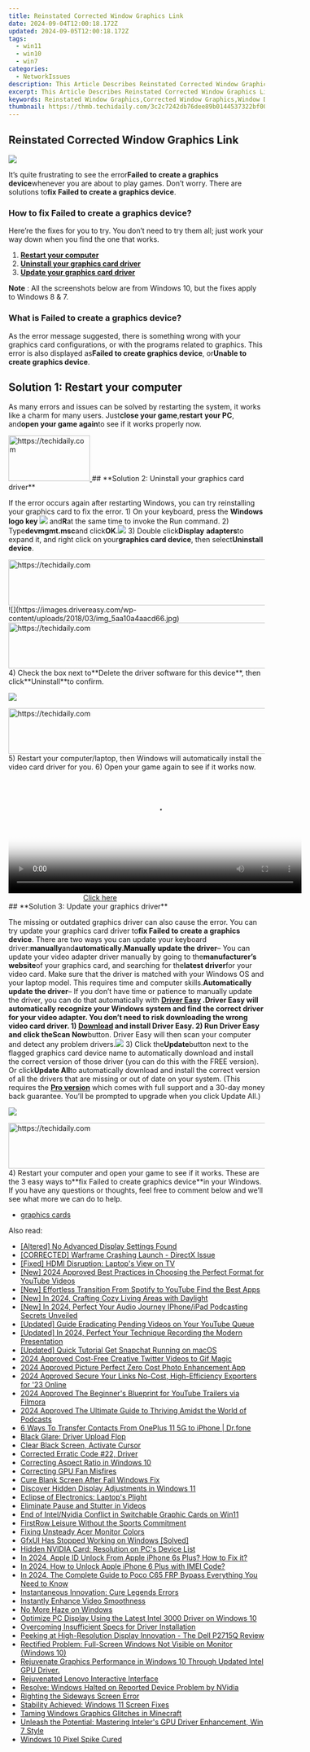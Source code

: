 ```yaml
---
title: Reinstated Corrected Window Graphics Link
date: 2024-09-04T12:00:18.172Z
updated: 2024-09-05T12:00:18.172Z
tags:
  - win11
  - win10
  - win7
categories:
  - NetworkIssues
description: This Article Describes Reinstated Corrected Window Graphics Link
excerpt: This Article Describes Reinstated Corrected Window Graphics Link
keywords: Reinstated Window Graphics,Corrected Window Graphics,Window Decals Update,Window Graphics Installation Service,Customized Window Graphics Design,High-Quality Reinstated Window Graphics,Professional Window Graphic Repair & Installation
thumbnail: https://thmb.techidaily.com/3c2c7242db76dee89b0144537322bf00338926834317c4e6bfcb9abc42eeaf14.png
---
```


## Reinstated Corrected Window Graphics Link

![](https://images.drivereasy.com/wp-content/uploads/2018/03/img_5aa10d09a7144.png)

It’s quite frustrating to see the error**Failed to create a graphics device**whenever you are about to play games. Don’t worry. There are solutions to**fix Failed to create a graphics device**.

### How to fix Failed to create a graphics device?

Here’re the fixes for you to try. You don’t need to try them all; just work your way down when you find the one that works.

1. [**Restart your computer**](#Way1)
2. [**Uninstall your graphics card driver**](#Way2)
3. [**Update your graphics card driver**](#Way3)

**Note** : All the screenshots below are from Windows 10, but the fixes apply to Windows 8 & 7.

### What is Failed to create a graphics device?

As the error message suggested, there is something wrong with your graphics card configurations, or with the programs related to graphics. This error is also displayed as**Failed to create graphics device**, or**Unable to create graphics device**.

## **Solution 1: Restart your computer**

As many errors and issues can be solved by restarting the system, it works like a charm for many users. Just**close your game**,**restart** **your PC**, and**open your game again**to see if it works properly now.

<!-- affiliate ads begin -->
<a href="https://malaysia-healthcare-travel-council.pxf.io/c/5597632/1576477/17382" target="_top" id="1576477">
  <img src="//a.impactradius-go.com/display-ad/17382-1576477" border="0" alt="https://techidaily.com" width="160" height="90"/>
</a>
<img height="0" width="0" src="https://malaysia-healthcare-travel-council.pxf.io/i/5597632/1576477/17382" style="position:absolute;visibility:hidden;" border="0" />
<!-- affiliate ads end -->
## **Solution 2: Uninstall your graphics card driver**

If the error occurs again after restarting Windows, you can try reinstalling your graphics card to fix the error. 1) On your keyboard, press the **Windows logo key ![](https://images.drivereasy.com/wp-content/uploads/2017/09/img_59b0b16974940.png)** and**R**at the same time to invoke the Run command. 2) Type**devmgmt.msc**and click**OK**.![](https://images.drivereasy.com/wp-content/uploads/2018/03/img_5aa0d3ef63ef1.png) 3) Double click**Display** **adapters**to expand it, and right click on your**graphics card device**, then select**Uninstall device**.

<!-- affiliate ads begin -->
<a href="https://appsumo.8odi.net/c/5597632/2002019/7443" target="_top" id="2002019">
  <img src="//a.impactradius-go.com/display-ad/7443-2002019" border="0" alt="https://techidaily.com" width="728" height="90"/>
</a>
<img height="0" width="0" src="https://appsumo.8odi.net/i/5597632/2002019/7443" style="position:absolute;visibility:hidden;" border="0" />
<!-- affiliate ads end -->
![](https://images.drivereasy.com/wp-content/uploads/2018/03/img_5aa10a4aacd66.jpg)

<!-- affiliate ads begin -->
<a href="https://appsumo.8odi.net/c/5597632/2030370/7443" target="_top" id="2030370">
  <img src="//a.impactradius-go.com/display-ad/7443-2030370" border="0" alt="https://techidaily.com" width="728" height="90"/>
</a>
<img height="0" width="0" src="https://appsumo.8odi.net/i/5597632/2030370/7443" style="position:absolute;visibility:hidden;" border="0" />
<!-- affiliate ads end -->
4) Check the box next to**Delete the driver software for this device**, then click**Uninstall**to confirm.

![](https://images.drivereasy.com/wp-content/uploads/2018/03/img_5aa10a965966a.png)

<!-- affiliate ads begin -->
<a href="https://aligracehair.sjv.io/c/5597632/1959712/19272" target="_top" id="1959712">
  <img src="//a.impactradius-go.com/display-ad/19272-1959712" border="0" alt="https://techidaily.com" width="728" height="90"/>
</a>
<img height="0" width="0" src="https://aligracehair.sjv.io/i/5597632/1959712/19272" style="position:absolute;visibility:hidden;" border="0" />
<!-- affiliate ads end -->
5) Restart your computer/laptop, then Windows will automatically install the video card driver for you. 6) Open your game again to see if it works now.

<!-- affiliate ads begin -->
<span id="1982485">
					<video width="576" height="240" style="cursor:pointer"
           poster="//a.impactradius-go.com/display-clicktoplayimage/1982485.png"
           onclick="if(!this.playClicked){this.play();this.setAttribute('controls',true);this.playClicked=true;}">
	   <source src="//a.impactradius-go.com/display-ad/22993-1982485">
	   <img src="//a.impactradius-go.com/display-clicktoplayimage/1982485.png" style="border: none; height: 100%; width: 100%; object-fit: contain">
	</video>
	<div style="width:360px;text-align:center"><a href="javascript:window.open(decodeURIComponent('https%3A%2F%2Fhomestyler.sjv.io%2Fc%2F5597632%2F1982485%2F22993'), '_blank');void(0);">Click here</a></div>
</span>
<img height="0" width="0" src="https://imp.pxf.io/i/5597632/1982485/22993" style="position:absolute;visibility:hidden;" border="0" />
<!-- affiliate ads end -->
## **Solution 3: Update your graphics driver**

The missing or outdated graphics driver can also cause the error. You can try update your graphics card driver to**fix Failed to create a graphics device**. There are two ways you can update your keyboard driver:**manually**and**automatically**.**Manually update the driver**– You can update your video adapter driver manually by going to the**manufacturer’s website**of your graphics card, and searching for the**latest driver**for your video card. Make sure that the driver is matched with your Windows OS and your laptop model. This requires time and computer skills.**Automatically update the driver**– If you don’t have time or patience to manually update the driver, you can do that automatically with **[Driver Easy](https://tools.techidaily.com/drivereasy/download/) .**Driver Easy will automatically recognize your Windows system and find the correct driver for your video adapter. You don’t need to risk downloading the wrong video card driver. 1) **[Download](https://tools.techidaily.com/drivereasy/download/)** and install Driver Easy. 2) Run Driver Easy and click the**Scan Now**button. Driver Easy will then scan your computer and detect any problem drivers.![](https://images.drivereasy.com/wp-content/uploads/2018/03/img_5aa0d53e5ec14.png) 3) Click the**Update**button next to the flagged graphics card device name to automatically download and install the correct version of those driver (you can do this with the FREE version). Or click**Update All**to automatically download and install the correct version of all the drivers that are missing or out of date on your system. (This requires the **[Pro version](https://tools.techidaily.com/drivereasy/download/)**  which comes with full support and a 30-day money back guarantee. You’ll be prompted to upgrade when you click Update All.)

![](https://images.drivereasy.com/wp-content/uploads/2018/03/img_5aa10ea1b4f5e.jpg)

<!-- affiliate ads begin -->
<a href="https://versadesk.pxf.io/c/5597632/1828647/21290" target="_top" id="1828647">
  <img src="//a.impactradius-go.com/display-ad/21290-1828647" border="0" alt="https://techidaily.com" width="728" height="90"/>
</a>
<img height="0" width="0" src="https://versadesk.pxf.io/i/5597632/1828647/21290" style="position:absolute;visibility:hidden;" border="0" />
<!-- affiliate ads end -->
4) Restart your computer and open your game to see if it works. These are the 3 easy ways to**fix Failed to create graphics device**in your Windows. If you have any questions or thoughts, feel free to comment below and we’ll see what more we can do to help.

* [graphics cards](https://tools.techidaily.com/drivereasy/download/)

<ins class="adsbygoogle"
     style="display:block"
     data-ad-format="autorelaxed"
     data-ad-client="ca-pub-7571918770474297"
     data-ad-slot="1223367746"></ins>



<ins class="adsbygoogle"
     style="display:block"
     data-ad-client="ca-pub-7571918770474297"
     data-ad-slot="8358498916"
     data-ad-format="auto"
     data-full-width-responsive="true"></ins>





<span class="atpl-alsoreadstyle">Also read:</span>
<div><ul>
<li><a href="https://network-issues.techidaily.com/altered-no-advanced-display-settings-found/"><u>[Altered] No Advanced Display Settings Found</u></a></li>
<li><a href="https://network-issues.techidaily.com/corrected-warframe-crashing-launch-directx-issue/"><u>[CORRECTED] Warframe Crashing Launch - DirectX Issue</u></a></li>
<li><a href="https://network-issues.techidaily.com/fixed-hdmi-disruption-laptops-view-on-tv/"><u>[Fixed] HDMI Disruption: Laptop's View on TV</u></a></li>
<li><a href="https://facebook-video-share.techidaily.com/new-2024-approved-best-practices-in-choosing-the-perfect-format-for-youtube-videos/"><u>[New] 2024 Approved  Best Practices in Choosing the Perfect Format for YouTube Videos</u></a></li>
<li><a href="https://youtube-videos.techidaily.com/new-effortless-transition-from-spotify-to-youtube-find-the-best-apps/"><u>[New] Effortless Transition From Spotify to YouTube  Find the Best Apps</u></a></li>
<li><a href="https://fox-cloud.techidaily.com/new-in-2024-crafting-cozy-living-areas-with-daylight/"><u>[New] In 2024, Crafting Cozy Living Areas with Daylight</u></a></li>
<li><a href="https://vp-tips.techidaily.com/new-in-2024-perfect-your-audio-journey-iphoneipad-podcasting-secrets-unveiled/"><u>[New] In 2024, Perfect Your Audio Journey  IPhone/iPad Podcasting Secrets Unveiled</u></a></li>
<li><a href="https://youtube-docs.techidaily.com/ed-guide-eradicating-pending-videos-on-your-youtube-queue/"><u>[Updated] Guide  Eradicating Pending Videos on Your YouTube Queue</u></a></li>
<li><a href="https://screen-mirroring-recording.techidaily.com/updated-in-2024-perfect-your-technique-recording-the-modern-presentation/"><u>[Updated] In 2024, Perfect Your Technique  Recording the Modern Presentation</u></a></li>
<li><a href="https://snapchat-videos.techidaily.com/updated-quick-tutorial-get-snapchat-running-on-macos/"><u>[Updated] Quick Tutorial  Get Snapchat Running on macOS</u></a></li>
<li><a href="https://twitter-videos.techidaily.com/2024-approved-cost-free-creative-twitter-videos-to-gif-magic/"><u>2024 Approved  Cost-Free Creative  Twitter Videos to Gif Magic</u></a></li>
<li><a href="https://extra-support.techidaily.com/2024-approved-picture-perfect-zero-cost-photo-enhancement-app/"><u>2024 Approved  Picture Perfect  Zero Cost Photo Enhancement App</u></a></li>
<li><a href="https://facebook-clips.techidaily.com/2024-approved-secure-your-links-no-cost-high-efficiency-exporters-for-23-online/"><u>2024 Approved  Secure Your Links  No-Cost, High-Efficiency Exporters for '23 Online</u></a></li>
<li><a href="https://youtube-help.techidaily.com/2024-approved-the-beginners-blueprint-for-youtube-trailers-via-filmora/"><u>2024 Approved  The Beginner's Blueprint for YouTube Trailers via Filmora</u></a></li>
<li><a href="https://some-skills.techidaily.com/2024-approved-the-ultimate-guide-to-thriving-amidst-the-world-of-podcasts/"><u>2024 Approved  The Ultimate Guide to Thriving Amidst the World of Podcasts</u></a></li>
<li><a href="https://blog-min.techidaily.com/6-ways-to-transfer-contacts-from-oneplus-11-5g-to-iphone-drfone-by-drfone-transfer-from-android-transfer-from-android/"><u>6 Ways To Transfer Contacts From OnePlus 11 5G to iPhone | Dr.fone</u></a></li>
<li><a href="https://network-issues.techidaily.com/black-glare-driver-upload-flop/"><u>Black Glare: Driver Upload Flop</u></a></li>
<li><a href="https://network-issues.techidaily.com/clear-black-screen-activate-cursor/"><u>Clear Black Screen, Activate Cursor</u></a></li>
<li><a href="https://network-issues.techidaily.com/corrected-erratic-code-22-driver/"><u>Corrected Erratic Code #22, Driver</u></a></li>
<li><a href="https://network-issues.techidaily.com/correcting-aspect-ratio-in-windows-10/"><u>Correcting Aspect Ratio in Windows 10</u></a></li>
<li><a href="https://network-issues.techidaily.com/correcting-gpu-fan-misfires/"><u>Correcting GPU Fan Misfires</u></a></li>
<li><a href="https://network-issues.techidaily.com/cure-blank-screen-after-fall-windows-fix/"><u>Cure Blank Screen After Fall Windows Fix</u></a></li>
<li><a href="https://network-issues.techidaily.com/discover-hidden-display-adjustments-in-windows-11/"><u>Discover Hidden Display Adjustments in Windows 11</u></a></li>
<li><a href="https://network-issues.techidaily.com/eclipse-of-electronics-laptops-plight/"><u>Eclipse of Electronics: Laptop's Plight</u></a></li>
<li><a href="https://network-issues.techidaily.com/eliminate-pause-and-stutter-in-videos/"><u>Eliminate Pause and Stutter in Videos</u></a></li>
<li><a href="https://network-issues.techidaily.com/end-of-intelnvidia-conflict-in-switchable-graphic-cards-on-win11/"><u>End of Intel/Nvidia Conflict in Switchable Graphic Cards on Win11</u></a></li>
<li><a href="https://extra-hints.techidaily.com/firstrow-leisure-without-the-sports-commitment/"><u>FirstRow Leisure Without the Sports Commitment</u></a></li>
<li><a href="https://network-issues.techidaily.com/fixing-unsteady-acer-monitor-colors/"><u>Fixing Unsteady Acer Monitor Colors</u></a></li>
<li><a href="https://network-issues.techidaily.com/gfxui-has-stopped-working-on-windows-solved/"><u>GfxUI Has Stopped Working on Windows [Solved]</u></a></li>
<li><a href="https://network-issues.techidaily.com/hidden-nvidia-card-resolution-on-pcs-device-list/"><u>Hidden NVIDIA Card: Resolution on PC's Device List</u></a></li>
<li><a href="https://apple-account.techidaily.com/in-2024-apple-id-unlock-from-apple-iphone-6s-plus-how-to-fix-it-by-drfone-ios/"><u>In 2024, Apple ID Unlock From Apple iPhone 6s Plus? How to Fix it?</u></a></li>
<li><a href="https://sim-unlock.techidaily.com/in-2024-how-to-unlock-apple-iphone-6-plus-with-imei-code-by-drfone-ios/"><u>In 2024, How to Unlock Apple iPhone 6 Plus with IMEI Code?</u></a></li>
<li><a href="https://android-frp.techidaily.com/in-2024-the-complete-guide-to-poco-c65-frp-bypass-everything-you-need-to-know-by-drfone-android/"><u>In 2024, The Complete Guide to Poco C65 FRP Bypass Everything You Need to Know</u></a></li>
<li><a href="https://network-issues.techidaily.com/instantaneous-innovation-cure-legends-errors/"><u>Instantaneous Innovation: Cure Legends Errors</u></a></li>
<li><a href="https://network-issues.techidaily.com/instantly-enhance-video-smoothness/"><u>Instantly Enhance Video Smoothness</u></a></li>
<li><a href="https://network-issues.techidaily.com/no-more-haze-on-windows/"><u>No More Haze on Windows</u></a></li>
<li><a href="https://network-issues.techidaily.com/1719974786398-optimize-pc-display-using-the-latest-intel-3000-driver-on-windows-10/"><u>Optimize PC Display Using the Latest Intel 3000 Driver on Windows 10</u></a></li>
<li><a href="https://network-issues.techidaily.com/overcoming-insufficient-specs-for-driver-installation/"><u>Overcoming Insufficient Specs for Driver Installation</u></a></li>
<li><a href="https://extra-lessons.techidaily.com/peeking-at-high-resolution-display-innovation-the-dell-p2715q-review/"><u>Peeking at High-Resolution Display Innovation - The Dell P2715Q Review</u></a></li>
<li><a href="https://network-issues.techidaily.com/rectified-problem-full-screen-windows-not-visible-on-monitor-windows-10/"><u>Rectified Problem: Full-Screen Windows Not Visible on Monitor (Windows 10)</u></a></li>
<li><a href="https://network-issues.techidaily.com/rejuvenate-graphics-performance-in-windows-10-through-updated-intel-gpu-driver/"><u>Rejuvenate Graphics Performance in Windows 10 Through Updated Intel GPU Driver.</u></a></li>
<li><a href="https://network-issues.techidaily.com/rejuvenated-lenovo-interactive-interface/"><u>Rejuvenated Lenovo Interactive Interface</u></a></li>
<li><a href="https://network-issues.techidaily.com/resolve-windows-halted-on-reported-device-problem-by-nvidia/"><u>Resolve: Windows Halted on Reported Device Problem by NVidia</u></a></li>
<li><a href="https://network-issues.techidaily.com/righting-the-sideways-screen-error/"><u>Righting the Sideways Screen Error</u></a></li>
<li><a href="https://network-issues.techidaily.com/stability-achieved-windows-11-screen-fixes/"><u>Stability Achieved: Windows 11 Screen Fixes</u></a></li>
<li><a href="https://network-issues.techidaily.com/taming-windows-graphics-glitches-in-minecraft/"><u>Taming Windows Graphics Glitches in Minecraft</u></a></li>
<li><a href="https://network-issues.techidaily.com/unleash-the-potential-mastering-intelers-gpu-driver-enhancement-win-7-style/"><u>Unleash the Potential: Mastering Inteler's GPU Driver Enhancement, Win 7 Style</u></a></li>
<li><a href="https://network-issues.techidaily.com/windows-10-pixel-spike-cured/"><u>Windows 10 Pixel Spike Cured</u></a></li>
</ul></div>
